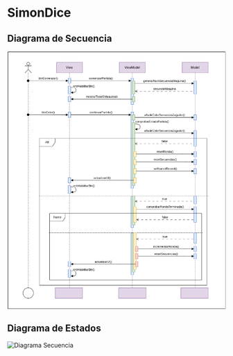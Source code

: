 # SimonDice

## Diagrama de Secuencia

![Diagrama Secuencia](/img/diagrama_secuencia.png)

## Diagrama de Estados

![Diagrama Secuencia](/img/diagrama_estados.png)
